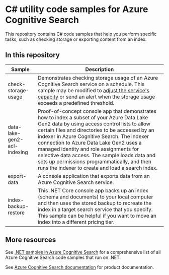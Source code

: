 # C# utility code samples for Azure Cognitive Search

This repository contains C# code samples that help you perform specific tasks, such as checking storage or exporting content from an index. 

## In this repository

| Sample | Description |
|--------|-------------|
| check-storage-usage | Demonstrates checking storage usage of an Azure Cognitive Search service on a schedule. This sample may be modified to [adjust the service's capacity](https://docs.microsoft.com/azure/search/search-capacity-planning) or send an alert when the storage usage exceeds a predefined threshold. |
| data-lake-gen2-acl-indexing | Proof-of-concept console app that demonstrates how to index a subset of your Azure Data Lake Gen2 data by using access control lists to allow certain files and directories to be accessed by an indexer in Azure Cognitive Search. The indexer connection to Azure Data Lake Gen2 uses a managed identity and role assignments for selective data access. The sample loads data and sets up permissions programmatically, and then runs the indexer to create and load a search index. |
| export-data | A console application that exports data from an Azure Cognitive Search service. |
| index-backup-restore | This .NET Core console app backs up an index (schema and documents) to your local computer and then uses the stored backup to recreate the index in a target search service that you specify. This sample can be helpful if you want to move an index into a different pricing tier.|

## More resources

See [.NET samples in Azure Cognitive Search](https://learn.microsoft.com/azure/search/samples-dotnet) for a comprehensive list of all Azure Cognitive Search code samples that run on .NET.

See [Azure Cognitive Search documentation](ttps://learn.microsoft.com/azure/search) for product documentation.
